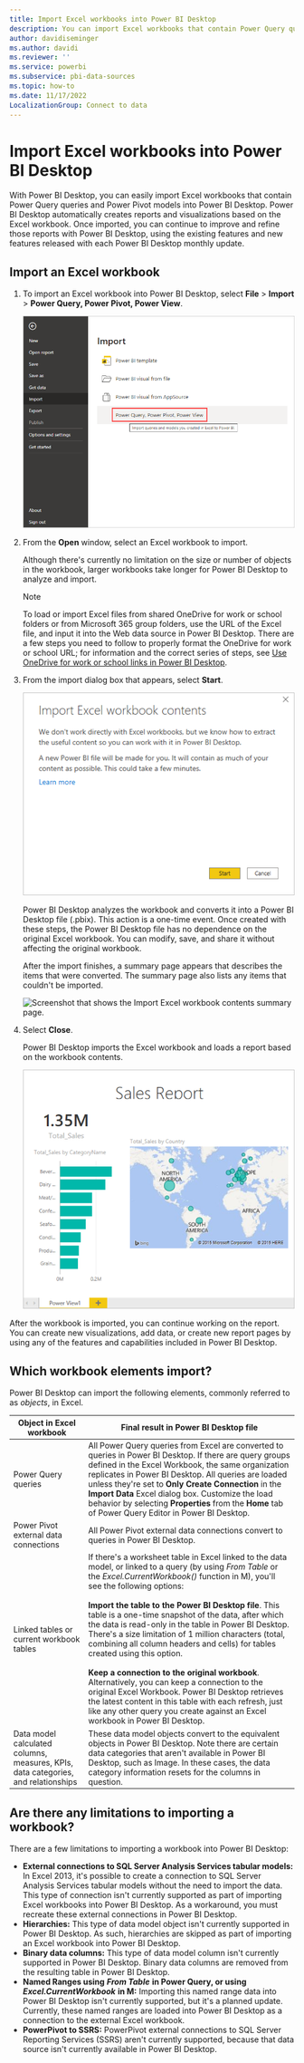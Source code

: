```yaml
---
title: Import Excel workbooks into Power BI Desktop
description: You can import Excel workbooks that contain Power Query queries, Power Pivot models, and Power View models into Power BI Desktop.
author: davidiseminger
ms.author: davidi
ms.reviewer: ''
ms.service: powerbi
ms.subservice: pbi-data-sources
ms.topic: how-to
ms.date: 11/17/2022
LocalizationGroup: Connect to data
---
```

# Import Excel workbooks into Power BI Desktop

With Power BI Desktop, you can easily import Excel workbooks that contain Power Query queries and Power Pivot models into Power BI Desktop. Power BI Desktop automatically creates reports and visualizations based on the Excel workbook. Once imported, you can continue to improve and refine those reports with Power BI Desktop, using the existing features and new features released with each Power BI Desktop monthly update.

## Import an Excel workbook

1. To import an Excel workbook into Power BI Desktop, select **File** > **Import** > **Power Query, Power Pivot, Power View**.

   ![Screenshot that shows the Import Excel workbook feature.](media/desktop-import-excel-workbooks/importexceltopbi_1.png)

2. From the **Open** window, select an Excel workbook to import.

   Although there's currently no limitation on the size or number of objects in the workbook, larger workbooks take longer for Power BI Desktop to analyze and import.

   > [!NOTE]
   > To load or import Excel files from shared OneDrive for work or school folders or from Microsoft 365 group folders, use the URL of the Excel file, and input it into the Web data source in Power BI Desktop. There are a few steps you need to follow to properly format the OneDrive for work or school URL; for information and the correct series of steps, see [Use OneDrive for work or school links in Power BI Desktop](desktop-use-onedrive-business-links.md).
   > 
   > 

3. From the import dialog box that appears, select **Start**.

   ![Screenshot that shows the Import Excel workbook contents message.](media/desktop-import-excel-workbooks/import-excel-power-bi-5.png)

   Power BI Desktop analyzes the workbook and converts it into a Power BI Desktop file (.pbix). This action is a one-time event. Once created with these steps, the Power BI Desktop file has no dependence on the original Excel workbook. You can modify, save, and share it without affecting the original workbook.

   After the import finishes, a summary page appears that describes the items that were converted. The summary page also lists any items that couldn't be imported.

   ![Screenshot that shows the Import Excel workbook contents summary page.](media/desktop-import-excel-workbooks/importexceltopbi_3.png)

4. Select **Close**.

   Power BI Desktop imports the Excel workbook and loads a report based on the workbook contents.

   ![Screenshot that shows an example of an imported sales report.](media/desktop-import-excel-workbooks/importexceltopbi_4.png)

After the workbook is imported, you can continue working on the report. You can create new visualizations, add data, or create new report pages by using any of the features and capabilities included in Power BI Desktop.

## Which workbook elements import?

Power BI Desktop can import the following elements, commonly referred to as *objects*, in Excel.

| Object in Excel workbook | Final result in Power BI Desktop file |
| --- | --- |
| Power Query queries |All Power Query queries from Excel are converted to queries in Power BI Desktop. If there are query groups defined in the Excel Workbook, the same organization replicates in Power BI Desktop. All queries are loaded unless they're set to **Only Create Connection** in the **Import Data** Excel dialog box. Customize the load behavior by selecting **Properties** from the **Home** tab of Power Query Editor in Power BI Desktop. |
| Power Pivot external data connections |All Power Pivot external data connections convert to queries in Power BI Desktop. |
| Linked tables or current workbook tables |If there's a worksheet table in Excel linked to the data model, or linked to a query (by using *From Table* or the *Excel.CurrentWorkbook()* function in M), you'll see the following options: <br><br>**Import the table to the Power BI Desktop file**. This table is a one-time snapshot of the data, after which the data is read-only in the table in Power BI Desktop. There's a size limitation of 1 million characters (total, combining all column headers and cells) for tables created using this option.<br><br>**Keep a connection to the original workbook**. Alternatively, you can keep a connection to the original Excel Workbook. Power BI Desktop retrieves the latest content in this table with each refresh, just like any other query you create against an Excel workbook in Power BI Desktop. |
| Data model calculated columns, measures, KPIs, data categories, and relationships |These data model objects convert to the equivalent objects in Power BI Desktop. Note there are certain data categories that aren't available in Power BI Desktop, such as Image. In these cases, the data category information resets for the columns in question. |

## Are there any limitations to importing a workbook?

There are a few limitations to importing a workbook into Power BI Desktop:

* **External connections to SQL Server Analysis Services tabular models:** In Excel 2013, it's possible to create a connection to SQL Server Analysis Services tabular models without the need to import the data. This type of connection isn't currently supported as part of importing Excel workbooks into Power BI Desktop. As a workaround, you must recreate these external connections in Power BI Desktop.
* **Hierarchies:** This type of data model object isn't currently supported in Power BI Desktop. As such, hierarchies are skipped as part of importing an Excel workbook into Power BI Desktop.
* **Binary data columns:** This type of data model column isn't currently supported in Power BI Desktop. Binary data columns are removed from the resulting table in Power BI Desktop.
* **Named Ranges using** ***From Table*** **in Power Query, or using** ***Excel.CurrentWorkbook*** **in M:** Importing this named range data into Power BI Desktop isn't currently supported, but it's a planned update. Currently, these named ranges are loaded into Power BI Desktop as a connection to the external Excel workbook.
* **PowerPivot to SSRS:** PowerPivot external connections to SQL Server Reporting Services (SSRS) aren't currently supported, because that data source isn't currently available in Power BI Desktop.